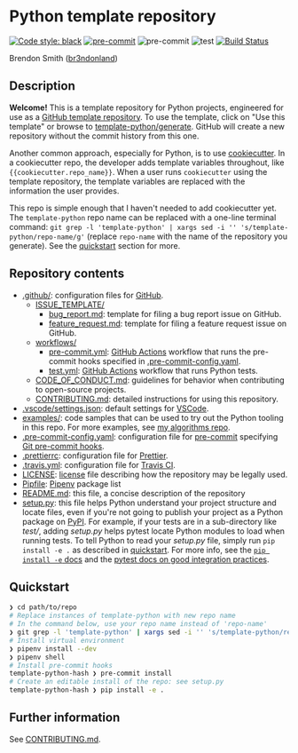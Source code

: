 # Python template repository

[![Code style: black](https://img.shields.io/badge/code%20style-black-000000.svg)](https://github.com/psf/black)
[![pre-commit](https://img.shields.io/badge/pre--commit-enabled-brightgreen?logo=pre-commit&logoColor=white)](https://github.com/pre-commit/pre-commit)
![pre-commit](https://github.com/br3ndonland/template-python/workflows/pre-commit/badge.svg)
![test](https://github.com/br3ndonland/template-python/workflows/test/badge.svg)
[![Build Status](https://travis-ci.com/br3ndonland/template-python.svg?branch=master)](https://travis-ci.com/br3ndonland/template-python)

Brendon Smith ([br3ndonland](https://github.com/br3ndonland/))

## Description

**Welcome!** This is a template repository for Python projects, engineered for use as a [GitHub template repository](https://help.github.com/en/github/creating-cloning-and-archiving-repositories/creating-a-repository-from-a-template). To use the template, click on "Use this template" or browse to [template-python/generate](https://github.com/br3ndonland/template-python/generate). GitHub will create a new repository without the commit history from this one.

Another common approach, especially for Python, is to use [cookiecutter](https://github.com/cookiecutter/cookiecutter). In a cookiecutter repo, the developer adds template variables throughout, like `{{cookiecutter.repo_name}}`. When a user runs `cookiecutter` using the template repository, the template variables are replaced with the information the user provides.

This repo is simple enough that I haven't needed to add cookiecutter yet. The `template-python` repo name can be replaced with a one-line terminal command: `git grep -l 'template-python' | xargs sed -i '' 's/template-python/repo-name/g'` (replace `repo-name` with the name of the repository you generate). See the [quickstart](#quickstart) section for more.

## Repository contents

- [.github/](.github): configuration files for [GitHub](https://github.com/).
  - [ISSUE_TEMPLATE/](.github/ISSUE_TEMPLATE)
    - [bug_report.md](.github/ISSUE_TEMPLATE/bug_report.md): template for filing a bug report issue on GitHub.
    - [feature_request.md](.github/ISSUE_TEMPLATE/feature_request.md): template for filing a feature request issue on GitHub.
  - [workflows/](.github/workflows)
    - [pre-commit.yml](.github/workflows/pre-commit.yml): [GitHub Actions](https://github.com/features/actions) workflow that runs the pre-commit hooks specified in [.pre-commit-config.yaml](.pre-commit-config.yaml).
    - [test.yml](.github/workflows/test.yml): [GitHub Actions](https://github.com/features/actions) workflow that runs Python tests.
  - [CODE_OF_CONDUCT.md](.github/CODE_OF_CONDUCT.md): guidelines for behavior when contributing to open-source projects.
  - [CONTRIBUTING.md](.github/CONTRIBUTING.md): detailed instructions for using this repository.
- [.vscode/settings.json](.vscode/settings.json): default settings for [VSCode](https://code.visualstudio.com/).
- [examples/](examples): code samples that can be used to try out the Python tooling in this repo. For more examples, see [my algorithms repo](https://github.com/br3ndonland/algorithms).
- [.pre-commit-config.yaml](.pre-commit-config.yaml): configuration file for [pre-commit](https://pre-commit.com/) specifying [Git pre-commit hooks](https://www.git-scm.com/docs/githooks).
- [.prettierrc](.prettierrc): configuration file for [Prettier](https://prettier.io/docs/en/configuration.html).
- [.travis.yml](.travis.yml): configuration file for [Travis CI](https://docs.travis-ci.com/).
- [LICENSE](LICENSE): [license](https://choosealicense.com/) file describing how the repository may be legally used.
- [Pipfile](Pipfile): [Pipenv](https://pipenv.readthedocs.io/) package list
- [README.md](README.md): this file, a concise description of the repository
- [setup.py](setup.py): this file helps Python understand your project structure and locate files, even if you're not going to publish your project as a Python package on [PyPI](https://pypi.org/). For example, if your tests are in a sub-directory like _test/_, adding _setup.py_ helps pytest locate Python modules to load when running tests. To tell Python to read your _setup.py_ file, simply run `pip install -e .` as described in [quickstart](#quickstart). For more info, see the [`pip install -e` docs](https://pip.pypa.io/en/stable/reference/pip_install/#editable-installs) and the [pytest docs on good integration practices](https://docs.pytest.org/en/latest/goodpractices.html).

## Quickstart

```sh
❯ cd path/to/repo
# Replace instances of template-python with new repo name
# In the command below, use your repo name instead of 'repo-name'
❯ git grep -l 'template-python' | xargs sed -i '' 's/template-python/repo-name/g'
# Install virtual environment
❯ pipenv install --dev
❯ pipenv shell
# Install pre-commit hooks
template-python-hash ❯ pre-commit install
# Create an editable install of the repo: see setup.py
template-python-hash ❯ pip install -e .
```

## Further information

See [CONTRIBUTING.md](.github/CONTRIBUTING.md).

